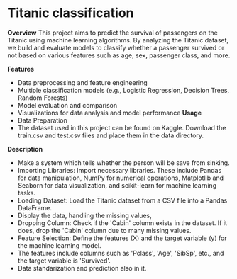 # Titanic classification
**Overview**
This project aims to predict the survival of passengers on the Titanic using machine learning algorithms. By analyzing the Titanic dataset, we build and evaluate models to classify whether a passenger survived or not based on various features such as age, sex, passenger class, and more.

**Features**
* Data preprocessing and feature engineering
* Multiple classification models (e.g., Logistic Regression, Decision Trees, Random Forests)
* Model evaluation and comparison
* Visualizations for data analysis and model performance
**Usage**
* Data Preparation
* The dataset used in this project can be found on Kaggle. Download the train.csv and test.csv files and place them in the data directory.


**Description** 
* Make a system which tells whether the person will be save from sinking.
* Importing Libraries: Import necessary libraries. These include Pandas for data manipulation, NumPy for numerical operations, Matplotlib and Seaborn for data visualization, and scikit-learn for machine learning tasks.
* Loading Dataset: Load the Titanic dataset from a CSV file into a Pandas DataFrame.
*  Display the data, handling the missing values,
*  Dropping Column: Check if the 'Cabin' column exists in the dataset. If it does, drop the 'Cabin' column due to many missing values.
*  Feature Selection: Define the features (X) and the target variable (y) for the machine learning model.
*  The features include columns such as 'Pclass', 'Age', 'SibSp', etc., and the target variable is 'Survived'.
*   Data standarization and prediction also in it.




